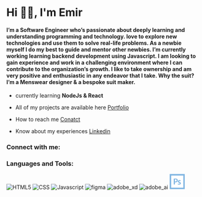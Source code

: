 <h1 align="left">Hi 👋🏿, I'm Emir</h1>
<h4 align="left">I’m a Software Engineer who’s passionate about deeply learning and understanding programming and technology. love to explore new technologies and use them to solve real-life problems. As a newbie myself I do my best to guide and mentor other newbies. I’m currently working learning backend development using Javascript. I am looking to gain experience and work in a challenging environment where I can contribute to the organization’s growth. I like to take ownership and am very positive and enthusiastic in any endeavor that I take. Why the suit? I’m a Menswear designer & a bespoke suit maker.</h4>

- currently learning **NodeJs & React**

- All of my projects are available here <a href="https://splendid-madeleine-ba4f28.netlify.app">Portfolio</a>
  
- How to reach me <a href="mailto:emir@tailoringnyc.com">Conatct</a> 

- Know about my experiences <a href="https://www.linkedin.com/in/emir-yunus/">Linkedin</a> 


<h3 align="left">Connect with me:</h3>
<p align="left">
</p>

<h3 align="left">Languages and Tools:</h3>
<p align="left"> 
<!--   <img src="" alt="HTML5" width="40" height="40"/> </a>  -->
  <img src="https://www.vectorlogo.zone/logos/w3_html5/w3_html5-icon.svg" alt="HTML5" width="40" height="40"/> </a>
  <img src="https://www.vectorlogo.zone/logos/w3_css/w3_css-icon.svg" alt="CSS" width="40" height="40"/> </a> 
  <img src="https://upload.vectorlogo.zone/logos/javascript/images/239ec8a4-163e-4792-83b6-3f6d96911757.svg" alt="Javascript" width="40" height="40"/> </a> 
  <img src="https://www.vectorlogo.zone/logos/figma/figma-icon.svg" alt="figma" width="40" height="40"/> </a>
  <img src="https://cdn.worldvectorlogo.com/logos/adobe-xd.svg" alt="adobe_xd" width="40" height="40"/> </a> 
  <img src="https://www.vectorlogo.zone/logos/adobe_illustrator/adobe_illustrator-icon.svg" alt="adobe_ai" width="40" height="40"/> </a> 
  <img src="https://raw.githubusercontent.com/devicons/devicon/master/icons/photoshop/photoshop-line.svg" alt="photoshop" width="40" height="40"/> </a> 
</p>

